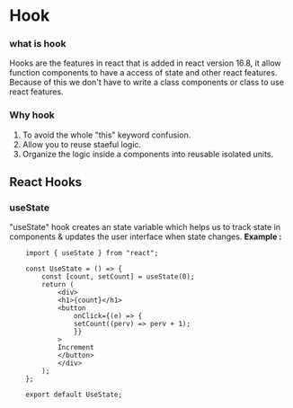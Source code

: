 # Hook

### what is hook

Hooks are the features in react that is added in react version 16.8, it allow function components to have a access of state and other react features.<br/>
Because of this we don't have to write a class components or class to use react features.

### Why hook

1. To avoid the whole "this" keyword confusion.<br/>
2. Allow you to reuse staeful logic.<br/>
3. Organize the logic inside a components into reusable isolated units.<br/>

## React Hooks

### useState

"useState" hook creates an state variable which helps us to track state in components & updates the user interface when state changes.
<b>Example :</b><br/>

        import { useState } from "react";

        const UseState = () => {
            const [count, setCount] = useState(0);
            return (
                <div>
                <h1>{count}</h1>
                <button
                    onClick={(e) => {
                    setCount((perv) => perv + 1);
                    }}
                >
                Increment
                </button>
                </div>
            );
        };

        export default UseState;
